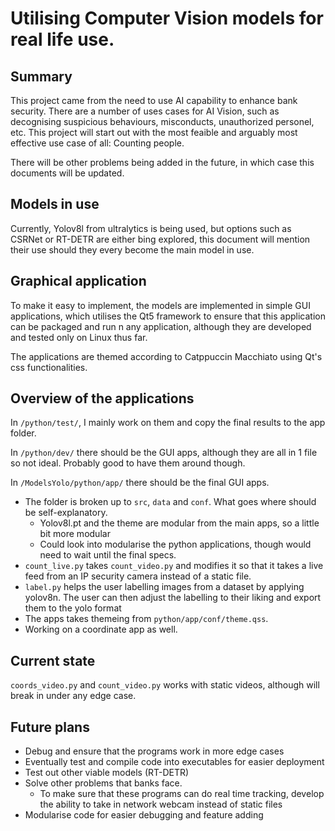 # Utilising Computer Vision models for real life use.

## Summary

This project came from the need to use AI capability to enhance bank security.
There are a number of uses cases for AI Vision, such as decognising suspicious
behaviours, misconducts, unauthorized personel, etc. This project will start out
with the most feaible and arguably most effective use case of all: Counting
people.

There will be other problems being added in the future, in which case this
documents will be updated.

## Models in use

Currently, Yolov8l from ultralytics is being used, but options such as CSRNet or
RT-DETR are either bing explored, this document will mention their use should
they every become the main model in use.

## Graphical application

To make it easy to implement, the models are implemented in simple GUI
applications, which utilises the Qt5 framework to ensure that this application
can be packaged and run n any application, although they are developed and
tested only on Linux thus far.

The applications are themed according to Catppuccin Macchiato using Qt's css
functionalities.

## Overview of the applications

In `/python/test/`, I mainly work on them and copy the final results
to the app folder.

In `/python/dev/` there should be the GUI apps, although they are all
in 1 file so not ideal. Probably good to have them around though.

In `/ModelsYolo/python/app/` there should be the final GUI apps.

- The folder is broken up to `src`, `data` and `conf`. What goes where should be
  self-explanatory.
  - Yolov8l.pt and the theme are modular from the main apps, so a little bit
    more modular
  - Could look into modularise the python applications, though would need to
    wait until the final specs.
- `count_live.py` takes `count_video.py` and modifies it so that it takes a live
  feed from an IP security camera instead of a static file.
- `label.py` helps the user labelling images from a dataset by applying yolov8n.
  The user can then adjust the labelling to their liking and export them to the
  yolo format
- The apps takes themeing from `python/app/conf/theme.qss`.
- Working on a coordinate app as well.

## Current state

`coords_video.py` and `count_video.py` works with static videos, although will
break in under any edge case.

## Future plans

- Debug and ensure that the programs work in more edge cases
- Eventually test and compile code into executables for easier deployment
- Test out other viable models (RT-DETR)
- Solve other problems that banks face.
  - To make sure that these programs can do real time tracking, develop the ability to take in network webcam instead of static files
- Modularise code for easier debugging and feature adding
